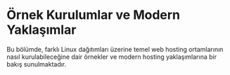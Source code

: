 # Örnek Kurulumlar ve Modern Yaklaşımlar

Bu bölümde, farklı Linux dağıtımları üzerine temel web hosting ortamlarının nasıl kurulabileceğine dair örnekler ve modern hosting yaklaşımlarına bir bakış sunulmaktadır.
